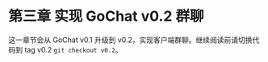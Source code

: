 # 第三章 实现 GoChat v0.2 群聊

这一章节会从 GoChat v0.1 升级到 v0.2，实现客户端群聊。继续阅读前请切换代码到 tag v0.2 `git checkout v0.2`。